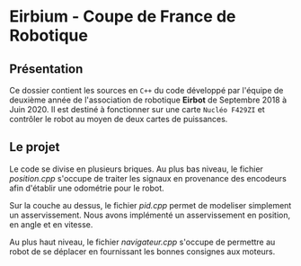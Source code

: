 # Eirbium - Coupe de France de Robotique

## Présentation

Ce dossier contient les sources en `C++` du code développé par l'équipe de
deuxième année de l'association de robotique **Eirbot** de Septembre 2018 à
Juin 2020. Il est destiné à fonctionner sur une carte `Nucléo F429ZI` et
contrôler le robot au moyen de deux cartes de puissances.

## Le projet

Le code se divise en plusieurs briques. Au plus bas niveau, le fichier
*position.cpp* s'occupe de traiter les signaux en provenance des encodeurs afin
d'établir une odométrie pour le robot.

Sur la couche au dessus, le fichier *pid.cpp* permet de modeliser simplement un
asservissement. Nous avons implémenté un asservissement en position, en angle et
en vitesse.

Au plus haut niveau, le fichier *navigateur.cpp* s'occupe de permettre au robot
de se déplacer en fournissant les bonnes consignes aux moteurs.
